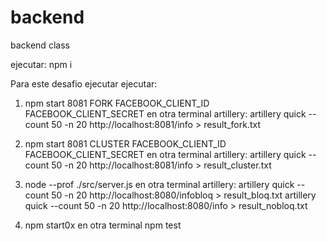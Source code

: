 # backend
backend class

ejecutar:
npm i

Para este desafio ejecutar
ejecutar:
1. npm start 8081 FORK FACEBOOK_CLIENT_ID FACEBOOK_CLIENT_SECRET 
en otra terminal artillery:
artillery quick --count 50 -n 20 http://localhost:8081/info > result_fork.txt


2. npm start 8081 CLUSTER FACEBOOK_CLIENT_ID FACEBOOK_CLIENT_SECRET 
en otra terminal artillery:
artillery quick --count 50 -n 20 http://localhost:8081/info > result_cluster.txt

3. node --prof ./src/server.js
en otra terminal artillery:
artillery quick --count 50 -n 20 http://localhost:8080/infobloq > result_bloq.txt
artillery quick --count 50 -n 20 http://localhost:8080/info > result_nobloq.txt

4. npm start0x
en otra terminal
npm test


